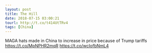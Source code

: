 ```yaml
---
layout: post
title: The Hill
date: 2018-07-15 03:00:21
tourl: http://t.co/t414UtTRv4
tags: [China]
---
```

MAGA hats made in China to increase in price because of Trump tariffs https://t.co/MpNPHR2mqR https://t.co/wcIofbNmL4